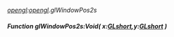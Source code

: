 _[opengl](../../modules/opengl/opengl-module.md):[opengl](../../modules/opengl/opengl-module.md).glWindowPos2s_
##### Function glWindowPos2s:Void( x:[GLshort](../../modules/opengl/opengl-glshort.md),y:[GLshort](../../modules/opengl/opengl-glshort.md) )
